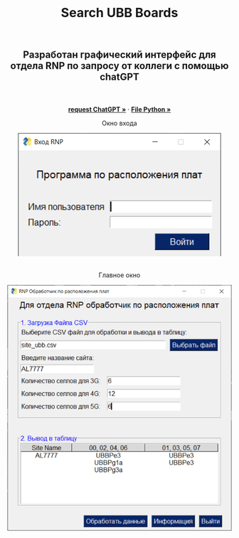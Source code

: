 <!-- PROJECT LOGO -->
<br />
<div align="center">
  <h1 align="center">Search UBB Boards</h1>
    <br />
  <h2 align="center">Разработан графический интерфейс для отдела RNP по запросу от коллеги с помощью chatGPT</h2>
    <br />
  <br />
    <a href="Запрос в chatGPT.txt"><strong>request ChatGPT »</strong></a>
    ·
    <a href="search_ubb.py"><strong>File Python »</strong></a>
    <br />
     <p align="center"> Окно входа</p>
     <img src="img/sign_in.png" alt="sign_in">
    <br />
    <br />
    <p align="center">Главное окно</p>
    <img src="img/main.png" alt="main">
</div>
